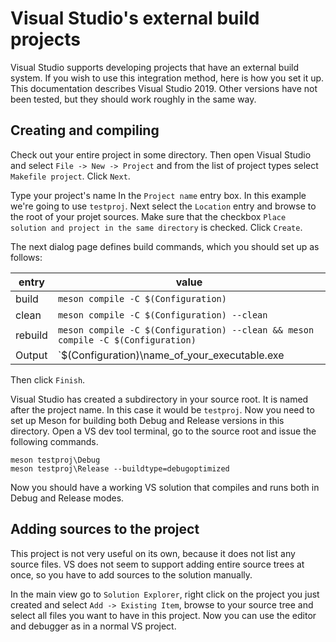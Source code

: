 # Visual Studio's external build projects

Visual Studio supports developing projects that have an external build
system. If you wish to use this integration method, here is how you
set it up. This documentation describes Visual Studio 2019. Other
versions have not been tested, but they should work roughly in the
same way.

## Creating and compiling

Check out your entire project in some directory. Then open Visual
Studio and select `File -> New -> Project` and from the list of
project types select `Makefile project`. Click `Next`.

Type your project's name In the `Project name` entry box. In this
example we're going to use `testproj`. Next select the `Location`
entry and browse to the root of your projet sources. Make sure that
the checkbox `Place solution and project in the same directory` is
checked. Click `Create`.

The next dialog page defines build commands, which you should set up
as follows:

| entry | value |
| ----- | ----- |
|build  | `meson compile -C $(Configuration)` |
|clean  | `meson compile -C $(Configuration) --clean` |
|rebuild| `meson compile -C $(Configuration) --clean && meson compile -C $(Configuration)` |
|Output | `$(Configuration)\name_of_your_executable.exe|


Then click `Finish`.

Visual Studio has created a subdirectory in your source root. It is
named after the project name. In this case it would be `testproj`. Now
you need to set up Meson for building both Debug and Release versions
in this directory. Open a VS dev tool terminal, go to the source root
and issue the following commands.

```
meson testproj\Debug
meson testproj\Release --buildtype=debugoptimized
```

Now you should have a working VS solution that compiles and runs both
in Debug and Release modes.

## Adding sources to the project

This project is not very useful on its own, because it does not list
any source files. VS does not seem to support adding entire source
trees at once, so you have to add sources to the solution manually.

In the main view go to `Solution Explorer`, right click on the project
you just created and select `Add -> Existing Item`, browse to your
source tree and select all files you want to have in this project. Now
you can use the editor and debugger as in a normal VS project.
